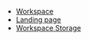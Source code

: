 - [Workspace](/Banners/Data-Project.md)
- [Landing page](/Banners/Landing.md)
- [Workspace Storage](/Banners/Project-Storage.md)

